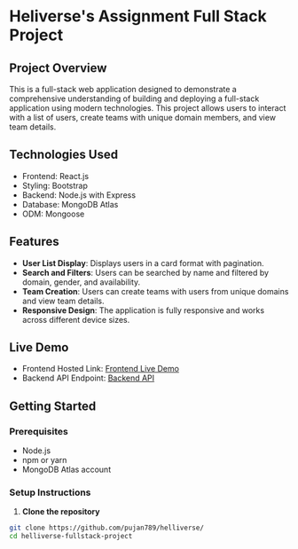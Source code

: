 # Heliverse's Assignment Full Stack Project

## Project Overview
This is a full-stack web application designed to demonstrate a comprehensive understanding of building and deploying a full-stack application using modern technologies. This project allows users to interact with a list of users, create teams with unique domain members, and view team details. 

## Technologies Used
- Frontend: React.js
- Styling: Bootstrap
- Backend: Node.js with Express
- Database: MongoDB Atlas
- ODM: Mongoose

## Features
- **User List Display**: Displays users in a card format with pagination.
- **Search and Filters**: Users can be searched by name and filtered by domain, gender, and availability.
- **Team Creation**: Users can create teams with users from unique domains and view team details.
- **Responsive Design**: The application is fully responsive and works across different device sizes.

## Live Demo
- Frontend Hosted Link: [Frontend Live Demo](https://helliverse-front.onrender.com/)
- Backend API Endpoint: [Backend API](https://helliverse.onrender.com/)

## Getting Started

### Prerequisites
- Node.js
- npm or yarn
- MongoDB Atlas account

### Setup Instructions
1. **Clone the repository**
```bash
git clone https://github.com/pujan789/helliverse/
cd helliverse-fullstack-project
